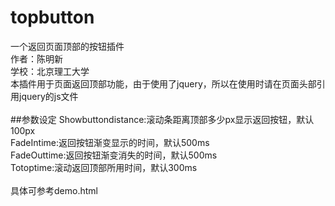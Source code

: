 # topbutton
一个返回页面顶部的按钮插件
<br/>
作者：陈明新
<br/>
学校：北京理工大学
<br/>
本插件用于页面返回顶部功能，由于使用了jquery，所以在使用时请在页面头部引用jquery的js文件
<br/><br/>
##参数设定
Showbuttondistance:滚动条距离顶部多少px显示返回按钮，默认100px
<br/>
FadeIntime:返回按钮渐变显示的时间，默认500ms
<br/>
FadeOuttime:返回按钮渐变消失的时间，默认500ms
<br/>
Totoptime:滚动返回顶部所用时间，默认300ms
<br/><br/>
具体可参考demo.html
